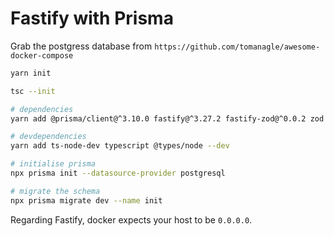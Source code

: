# Fastify with Prisma

Grab the postgress database from `https://github.com/tomanagle/awesome-docker-compose`

```sh
yarn init
```

```sh
tsc --init
```

```sh
# dependencies
yarn add @prisma/client@^3.10.0 fastify@^3.27.2 fastify-zod@^0.0.2 zod zod-to-json-schema fastify-jwt fastify-swagger@^4.15.0
```

```sh
# devdependencies 
yarn add ts-node-dev typescript @types/node --dev
```

```sh
# initialise prisma
npx prisma init --datasource-provider postgresql
```

```sh
# migrate the schema
npx prisma migrate dev --name init
```

Regarding Fastify, docker expects your host to be `0.0.0.0`.
